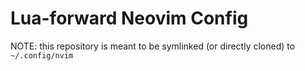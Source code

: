 # Lua-forward Neovim Config

NOTE: this repository is meant to be symlinked (or directly cloned) to `~/.config/nvim`
